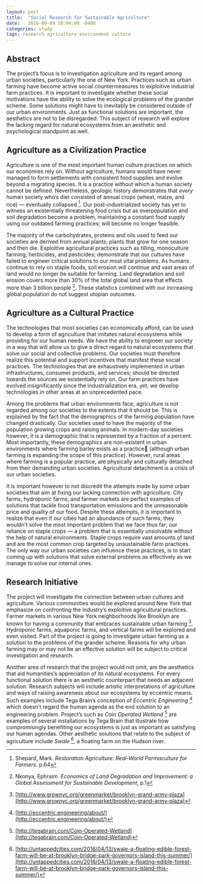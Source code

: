 ```yaml
---
layout: post
title:  "Social Research for Sustainable Agriculture"
date:   2016-09-09 10:04:00 -0400
categories: study
tags: research agriculture environment culture
---
```


## Abstract

The project’s focus is to investigation agriculture and its regard among urban societies, particularly the one of New York. Practices such as urban farming have become active social countermeasures to exploitive industrial farm practices. It is important to investigate whether these social motivations have the ability to solve the ecological problems of the grander scheme. Some solutions might have to inevitably be considered outside of our urban environments. Just as functional solutions are important, the aesthetics are not to be disregarded. This subject of research will explore the lacking regard for natural ecosystems from an aesthetic and psychological standpoint as well.

## Agriculture as a Civilization Practice

Agriculture is one of the most important human culture practices on which our economies rely on. Without agriculture, humans would have never managed to form settlements with consistent food supplies and evolve beyond a migrating species. It is a practice without which a human society cannot be defined. Nevertheless, geologic history demonstrates that *every* human society who’s diet consisted of annual crops (wheat, maize, and rice) — eventually collapsed [^1]. Our post-industrialized society has yet to witness an existentially threatening food crisis but as overpopulation and soil degradation become a problem, maintaining a constant food supply using our outdated farming practices; will become no longer feasible.

The majority of the carbohydrates, proteins and oils used to feed our societies are derived from annual plants; plants that grow for one season and then die. Exploitive agricultural practices such as tilling, monoculture farming, herbicides, and pesticides; demonstrate that our cultures have failed to engineer critical solutions to our most vital problems. As humans continue to rely on staple foods, soil erosion will continue and vast areas of land would no longer be suitable for farming. Land degradation and soil erosion covers more than 30% of the total global land area that effects more than 3 billion people [^2]. These statistics combined with our increasing global population do not suggest utopian outcomes.  

## Agriculture as a Cultural Practice

The technologies that most societies can economically afford, can be used to develop a form of agriculture that imitates natural ecosystems while providing for our human needs. We have the ability to engineer our society in a way that will allow us to give a direct regard to natural ecosystems that solve our social and collective problems. Our societies must therefore realize this potential and support incentives that manifest these social practices. The technologies that are exhaustively implemented in urban infrastructures, consumer products, and services; should be directed towards the sources we existentially rely on. Our farm practices have evolved insignificantly since the industrialization era, yet, we develop technologies in other areas at an unprecedented pace.

Among the problems that urban environments face, agriculture is not regarded among our societies to the extents that it should be. This is explained by the fact that the demographics of the farming population have changed drastically. Our societies used to have the majority of the population growing crops and raising animals. In modern-day societies however, it is a demographic that is represented by a fraction of a percent. Most importantly, these demographics are non-existent in urban environments where farming barley exists as a practice (although urban farming is expanding the scope of this practice). However, rural areas where farming is a popular practice, are physically and culturally detached from their demanding urban societies. Agricultural detachment is a crisis of our urban societies.           

It is important however to not discredit the attempts made by some urban societies that aim at fixing our lacking connection with agriculture. City farms, hydroponic farms, and farmer markets are perfect examples of solutions that tackle food transportation emissions and the unreasonable price and quality of our food. Despite these attempts, it is important to realize that even if our cities had an abundance of such farms, they wouldn’t solve the most important problem that we face thus far; our reliance on staple crops — a problem that is essentially unsolvable without the help of natural environments. Staple crops require vast amounts of land and are the most common crop targeted by unsustainable farm practices. The only way our urban societies can influence these practices, is to start coming up with solutions that solve external problems as effectively as we manage to solve our internal ones.

## Research Initiative

The project will investigate the connection between urban cultures and agriculture. Various communities would be explored around New York that emphasize on confronting the industry’s exploitive agricultural practices. Farmer markets in various New York neighborhoods like Brooklyn are known for having a community that embraces sustainable urban farming [^3]. Hydroponic farms, aquaponic farms, and vertical farms will be explored and even visited. Part of the project is going to investigate urban farming as a solution to the problems of the grander scheme. Reasons for why urban farming may or may not be an effective solution will be subject to critical investigation and research.

Another area of research that the project would not omit, are the aesthetics that aid humanities’s appreciation of its natural ecosystems. For every functional solution there is an aesthetic counterpart that needs an adjacent solution. Research subjects will include artistic interpretations of agriculture and ways of raising awareness about our ecosystems by eccentric means. Such examples include Tega Brain’s conception of *Eccentric Engineering* [^4] which doesn’t regard the human agenda as the end solution to an engineering problem. Project’s such as *Coin Operated Wetland* [^5] are examples of several installations by Tega Brain that illustrate how compromisingly benefiting our ecosystems is just as important as satisfying our human agendas. Other aesthetic solutions that relate to the subject of agriculture include *Swale* [^6], a floating farm on the Hudson river.

[^1]:Shepard, Mark. *Restoration Agriculture: Real-World Permaculture for Farmers*. p.64
[^2]:Nkonya, Ephraim. *Economics of Land Degradation and Improvement: a Global Assessment for Sustainable Development*, p.1
[^3]:[http://www.grownyc.org/greenmarket/brooklyn-grand-army-plaza](http://www.grownyc.org/greenmarket/brooklyn-grand-army-plaza)
[^4]:[http://eccentric.engineering/about/](http://eccentric.engineering/about/)
[^5]:[http://tegabrain.com/Coin-Operated-Wetland](http://tegabrain.com/Coin-Operated-Wetland)
[^6]:[http://untappedcities.com/2016/04/13/swale-a-floating-edible-forest-farm-will-be-at-brooklyn-bridge-park-governors-island-this-summer/](http://untappedcities.com/2016/04/13/swale-a-floating-edible-forest-farm-will-be-at-brooklyn-bridge-park-governors-island-this-summer/)
